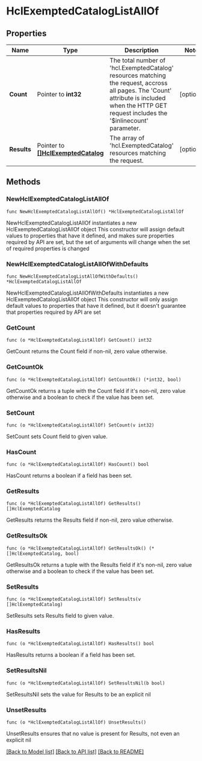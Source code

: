 # HclExemptedCatalogListAllOf

## Properties

Name | Type | Description | Notes
------------ | ------------- | ------------- | -------------
**Count** | Pointer to **int32** | The total number of &#39;hcl.ExemptedCatalog&#39; resources matching the request, accross all pages. The &#39;Count&#39; attribute is included when the HTTP GET request includes the &#39;$inlinecount&#39; parameter. | [optional] 
**Results** | Pointer to [**[]HclExemptedCatalog**](HclExemptedCatalog.md) | The array of &#39;hcl.ExemptedCatalog&#39; resources matching the request. | [optional] 

## Methods

### NewHclExemptedCatalogListAllOf

`func NewHclExemptedCatalogListAllOf() *HclExemptedCatalogListAllOf`

NewHclExemptedCatalogListAllOf instantiates a new HclExemptedCatalogListAllOf object
This constructor will assign default values to properties that have it defined,
and makes sure properties required by API are set, but the set of arguments
will change when the set of required properties is changed

### NewHclExemptedCatalogListAllOfWithDefaults

`func NewHclExemptedCatalogListAllOfWithDefaults() *HclExemptedCatalogListAllOf`

NewHclExemptedCatalogListAllOfWithDefaults instantiates a new HclExemptedCatalogListAllOf object
This constructor will only assign default values to properties that have it defined,
but it doesn't guarantee that properties required by API are set

### GetCount

`func (o *HclExemptedCatalogListAllOf) GetCount() int32`

GetCount returns the Count field if non-nil, zero value otherwise.

### GetCountOk

`func (o *HclExemptedCatalogListAllOf) GetCountOk() (*int32, bool)`

GetCountOk returns a tuple with the Count field if it's non-nil, zero value otherwise
and a boolean to check if the value has been set.

### SetCount

`func (o *HclExemptedCatalogListAllOf) SetCount(v int32)`

SetCount sets Count field to given value.

### HasCount

`func (o *HclExemptedCatalogListAllOf) HasCount() bool`

HasCount returns a boolean if a field has been set.

### GetResults

`func (o *HclExemptedCatalogListAllOf) GetResults() []HclExemptedCatalog`

GetResults returns the Results field if non-nil, zero value otherwise.

### GetResultsOk

`func (o *HclExemptedCatalogListAllOf) GetResultsOk() (*[]HclExemptedCatalog, bool)`

GetResultsOk returns a tuple with the Results field if it's non-nil, zero value otherwise
and a boolean to check if the value has been set.

### SetResults

`func (o *HclExemptedCatalogListAllOf) SetResults(v []HclExemptedCatalog)`

SetResults sets Results field to given value.

### HasResults

`func (o *HclExemptedCatalogListAllOf) HasResults() bool`

HasResults returns a boolean if a field has been set.

### SetResultsNil

`func (o *HclExemptedCatalogListAllOf) SetResultsNil(b bool)`

 SetResultsNil sets the value for Results to be an explicit nil

### UnsetResults
`func (o *HclExemptedCatalogListAllOf) UnsetResults()`

UnsetResults ensures that no value is present for Results, not even an explicit nil

[[Back to Model list]](../README.md#documentation-for-models) [[Back to API list]](../README.md#documentation-for-api-endpoints) [[Back to README]](../README.md)


